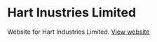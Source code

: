 # Hart Inustries Limited

Website for Hart Industries Limited.
[View website](www.hart-industries.com)
